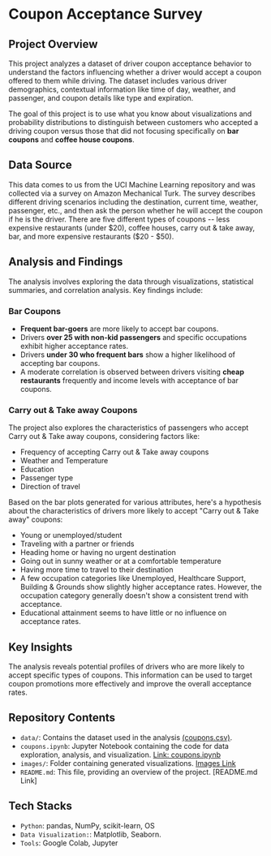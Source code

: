 
# Coupon Acceptance Survey

## Project Overview

This project analyzes a dataset of driver coupon acceptance behavior to understand the factors influencing whether a driver would accept a coupon offered to them while driving. The dataset includes various driver demographics, contextual information like time of day, weather, and passenger, and coupon details like type and expiration.

The goal of this project is to use what you know about visualizations and probability distributions to distinguish between customers who accepted a driving coupon versus those that did not focusing specifically on **bar coupons** and **coffee house coupons**.

## Data Source

This data comes to us from the UCI Machine Learning repository and was collected via a survey on Amazon Mechanical Turk. The survey describes different driving scenarios including the destination, current time, weather, passenger, etc., and then ask the person whether he will accept the coupon if he is the driver. There are five different types of coupons -- less expensive restaurants (under $20), coffee houses, carry out & take away, bar, and more expensive restaurants ($20 - $50).

## Analysis and Findings

The analysis involves exploring the data through visualizations, statistical summaries, and correlation analysis. Key findings include:

### Bar Coupons

*   **Frequent bar-goers** are more likely to accept bar coupons.
*   Drivers **over 25 with non-kid passengers** and specific occupations exhibit higher acceptance rates.
*   Drivers **under 30 who frequent bars** show a higher likelihood of accepting bar coupons.
*   A moderate correlation is observed between drivers visiting **cheap restaurants** frequently and income levels with acceptance of bar coupons.

### Carry out & Take away Coupons 

The project also explores the characteristics of passengers who accept Carry out & Take away coupons, considering factors like:

*   Frequency of accepting Carry out & Take away coupons
*   Weather and Temperature
*   Education
*   Passenger type
*   Direction of travel

  
  Based on the bar plots generated for various attributes, here's a hypothesis about the characteristics of drivers more likely to accept "Carry out & Take away" coupons:

*  Young or unemployed/student
*  Traveling with a partner or friends
*  Heading home or having no urgent destination
*  Going out in sunny weather or at a comfortable temperature
*  Having more time to travel to their destination
*  A few occupation categories like Unemployed, Healthcare Support, Building & Grounds show slightly higher acceptance rates. However, the occupation category generally doesn't show a consistent trend with acceptance.
*  Educational attainment seems to have little or no influence on acceptance rates.

## Key Insights

The analysis reveals potential profiles of drivers who are more likely to accept specific types of coupons. This information can be used to target coupon promotions more effectively and improve the overall acceptance rates.

## Repository Contents

*   `data/`: Contains the dataset used in the analysis [(coupons.csv)](https://github.com/gethiten/ML-AI-5.1/blob/main/data/coupons.csv).
*   `coupons.ipynb`: Jupyter Notebook containing the code for data exploration, analysis, and visualization.
                     [Link: coupons.ipynb](https://github.com/gethiten/ML-AI-5.1/blob/main/coupons.ipynb)
*   `images/`: Folder containing generated visualizations. [Images Link](https://github.com/gethiten/ML-AI-5.1/tree/main/images)
*   `README.md`: This file, providing an overview of the project. [README.md Link]

## Tech Stacks

*   `Python`: pandas, NumPy, scikit-learn, OS
*   `Data Visualization:`: Matplotlib, Seaborn.
*   `Tools`: Google Colab, Jupyter


